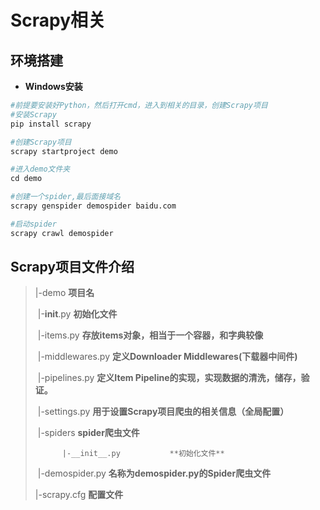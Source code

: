 # Scrapy相关

## 环境搭建

*  **Windows安装**

```python
#前提要安装好Python，然后打开cmd，进入到相关的目录，创建Scrapy项目
#安装Scrapy
pip install scrapy

#创建Scrapy项目
scrapy startproject demo

#进入demo文件夹
cd demo

#创建一个spider,最后面接域名
scrapy genspider demospider baidu.com

#启动spider
scrapy crawl demospider
```

## Scrapy项目文件介绍

> |-demo  **项目名**
>
> ​	|-__init__.py          **初始化文件**
>
> ​	|-items.py      **存放items对象，相当于一个容器，和字典较像**
>
>  ​	|-middlewares.py     **定义Downloader Middlewares(下载器中间件)**
>
> ​	|-pipelines.py         **定义Item Pipeline的实现，实现数据的清洗，储存，验证。**
>
>  ​	|-settings.py			**用于设置Scrapy项目爬虫的相关信息（全局配置）**
>
>  ​	|-spiders				**spider爬虫文件**
>
>   		|-__init__.py			**初始化文件**
>
>  ​		 |-demospider.py    **名称为demospider.py的Spider爬虫文件**
>
>   |-scrapy.cfg     **配置文件**

 